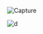 

![Capture](https://user-images.githubusercontent.com/65719488/183499400-8d544a60-52cb-40c2-a648-1696660c82ba.PNG)



![d](https://user-images.githubusercontent.com/65719488/183501416-81f96c64-6f1f-4157-9d12-87fd17fe1d2a.PNG)
